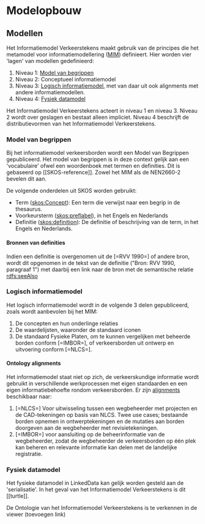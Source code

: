 # Modelopbouw


## Modellen
Het Informatiemodel Verkeerstekens maakt gebruik van de principes die het metamodel voor informatiemodellering ([MIM](https://docs.geostandaarden.nl/mim/def-st-mim-20201023/#typen-informatiemodellen)) definieert. Hier worden vier 'lagen' van modellen gedefinieerd:

1. Niveau 1: [Model van begrippen](#model-van-begrippen)
2. Niveau 2: Conceptueel informatiemodel
3. Niveau 3: [Logisch informatiemodel](#logisch-informatiemodel), met van daar uit ook alignments met andere informatiemodellen.
4. Niveau 4: [Fysiek datamodel](fysiek-datamodel)

Het Informatiemodel Verkeerstekens acteert in niveau 1 en niveau 3. Niveau 2 wordt over geslagen en bestaat alleen impliciet. Niveau 4 beschrijft de distributievormen van het Informatiemodel Verkeerstekens.

### Model van begrippen
Bij het informatiemodel verkeersborden wordt een Model van Begrippen gepubliceerd.
Het model van begrippen is in deze context gelijk aan een 'vocabulaire' ofwel een woordenboek met termen en definities.  Dit is gebaseerd op [[SKOS-reference]]. Zowel het MIM als de NEN2660-2 bevelen dit aan. 

De volgende onderdelen uit SKOS worden gebruikt:

* Term ([skos:Concept](https://www.w3.org/2004/02/skos/core#Concept)): Een term die verwijst naar een begrip in de thesaurus.
* Voorkeursterm ([skos:preflabel](https://www.w3.org/2004/02/skos/core#prefLabel)), in het Engels en Nederlands
* Definitie ([skos:definition](https://www.w3.org/2004/02/skos/core#definition)): De definitie of beschrijving van de term, in het Engels en Nederlands.


#### Bronnen van definities

Indien een definitie is overgenomen uit de [=RVV 1990=] of andere bron, wordt dit opgenomen in de tekst van de definitie ("Bron: RVV 1990, paragraaf 1") met daarbij een link naar de bron met de semantische relatie [rdfs:seeAlso](https://www.w3.org/TR/rdf-schema/#ch_seealso)


### Logisch informatiemodel

Het logisch informatiemodel wordt in de volgende 3 delen gepubliceerd, zoals wordt aanbevolen bij het MIM:

1. De concepten en hun onderlinge relaties
2. De waardelijsten, waaronder de standaard iconen
3. De standaard Fysieke Platen, om te kunnen vergelijken met beheerde borden conform [=IMBOR=], of verkeersborden uit ontwerp en uitvoering conform [=NLCS=].

#### Ontology alignments
Het informatiemodel staat niet op zich, de verkeerskundige informatie wordt gebruikt in verschillende werkprocessen met eigen standaarden en een eigen informatiebehoefte rondom verkeersborden. Er zijn [alignments](#alignments) beschikbaar naar:

1. [=NLCS=] Voor uitwisseling tussen een wegbeheerder met projecten en de CAD-tekeningen op basis van NLCS. Twee use cases; bestaande borden opnemen in ontwerptekeningen en de mutaties aan borden doorgeven aan de wegbeheerder met revisietekeningen. 
2. [=IMBOR=] voor aansluiting op de beheerinformatie van de wegbeheerder, zodat de wegbeheerder de verkeersborden op één plek kan beheren en relevante informatie kan delen met de landelijke registratie. 


### Fysiek datamodel
Het fysieke datamodel in LinkedData kan gelijk worden gesteld aan de 'serialisatie'. In het geval van het Informatiemodel Verkeerstekens is dit [[turtle]].

De Ontologie van het Informatiemodel Verkeerstekens is te verkennen in de viewer (toevoegen link)














